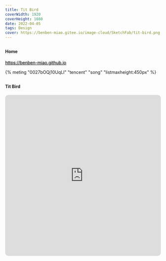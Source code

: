 ```yaml
---
title: Tit Bird
coverWidth: 1920
coverHeight: 1080
date: 2022-04-05
tags: Design
cover: https://benben-miao.gitee.io/image-cloud/SketchFab/tit-bird.png
---
```


<!-- <div style="background-color: #eeeeee; width: 120px; padding:5px 20px; border-radius: 3px;">Read More</div> -->
<!-- more -->

## 
#### Home
<div class="card">
  <a href="https://benben-miao.github.io" style="text-shadow: 1px 1px 3px #888;">https://benben-miao.github.io</a>
</div>

{% meting "0027bOQj10UqLl" "tencent" "song" "listmaxheight:450px" %}

## 
#### Tit Bird
<div class="frame">
  <iframe frameborder="0" allowfullscreen mozallowfullscreen="true" webkitallowfullscreen="true" allow="fullscreen; autoplay; vr" 
  style="width: 100%; height: 520px; border-radius: 10px;" 
  src="https://sketchfab.com/models/f1ffbaa56e5d490eb3868611147334ef/embed?autostart=1&preload=1">
  </iframe>
</div>